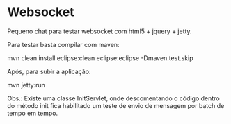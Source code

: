 # Websocket
Pequeno chat para testar websocket com html5 + jquery + jetty.

Para testar basta compilar com maven: 

  mvn clean install eclipse:clean eclipse:eclipse -Dmaven.test.skip

Após, para subir a aplicação: 

  mvn jetty:run

Obs.: Existe uma classe InitServlet, onde descomentando o código dentro do método init fica habilitado um teste de envio de mensagem por batch de tempo em tempo.

